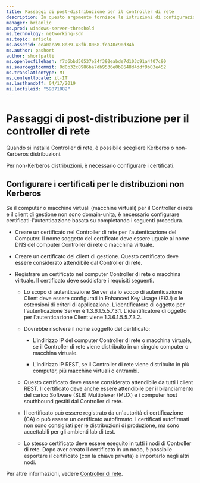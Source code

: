 ```yaml
---
title: Passaggi di post-distribuzione per il controller di rete
description: In questo argomento fornisce le istruzioni di configurazione di certificati per le distribuzioni non Kerberos del Controller di rete in Windows Server 2016 Datacenter.
manager: brianlic
ms.prod: windows-server-threshold
ms.technology: networking-sdn
ms.topic: article
ms.assetid: eea0aca9-8d89-48fb-8068-fca40c90d34b
ms.author: pashort
author: shortpatti
ms.openlocfilehash: f7d6bbd50537e24f392eabde7d103c91a4f07c90
ms.sourcegitcommit: 0d0b32c8986ba7db9536e0b8648d4ddf9b03e452
ms.translationtype: MT
ms.contentlocale: it-IT
ms.lasthandoff: 04/17/2019
ms.locfileid: "59871082"
---
```

# <a name="post-deployment-steps-for-network-controller"></a>Passaggi di post-distribuzione per il controller di rete

Quando si installa Controller di rete, è possibile scegliere Kerberos o non-Kerberos distribuzioni.

Per non\-Kerberos distribuzioni, è necessario configurare i certificati.

## <a name="configure-certificates-for-non-kerberos-deployments"></a>Configurare i certificati per le distribuzioni non Kerberos

Se il computer o macchine virtuali \(macchine virtuali\) per il Controller di rete e il client di gestione non sono domain\-unita, è necessario configurare certificati\-l'autenticazione basata su completando i seguenti procedura.

- Creare un certificato nel Controller di rete per l'autenticazione del Computer. Il nome soggetto del certificato deve essere uguale al nome DNS del computer Controller di rete o macchina virtuale.

- Creare un certificato del client di gestione. Questo certificato deve essere considerato attendibile dal Controller di rete.
  
- Registrare un certificato nel computer Controller di rete o macchina virtuale. Il certificato deve soddisfare i requisiti seguenti.
  
    -  Lo scopo di autenticazione Server sia lo scopo di autenticazione Client deve essere configurati in Enhanced Key Usage \(EKU\) o le estensioni di criteri di applicazione. L'identificatore di oggetto per l'autenticazione Server è 1.3.6.1.5.5.7.3.1. L'identificatore di oggetto per l'autenticazione Client viene 1.3.6.1.5.5.7.3.2.
  
    - Dovrebbe risolvere il nome soggetto del certificato:
  
        - L'indirizzo IP del computer Controller di rete o macchina virtuale, se il Controller di rete viene distribuito in un singolo computer o macchina virtuale.

        - L'indirizzo IP REST, se il Controller di rete viene distribuito in più computer, più macchine virtuali o entrambi.
  
    - Questo certificato deve essere considerato attendibile da tutti i client REST. Il certificato deve anche essere attendibile per il bilanciamento del carico Software (SLB) Multiplexer (MUX) e i computer host southbound gestiti dal Controller di rete.
  
    - Il certificato può essere registrato da un'autorità di certificazione (CA) o può essere un certificato autofirmato. I certificati autofirmati non sono consigliati per le distribuzioni di produzione, ma sono accettabili per gli ambienti lab di test.
  
    - Lo stesso certificato deve essere eseguito in tutti i nodi di Controller di rete. Dopo aver creato il certificato in un nodo, è possibile esportare il certificato (con la chiave privata) e importarlo negli altri nodi.

Per altre informazioni, vedere [Controller di rete](Network-Controller.md).
